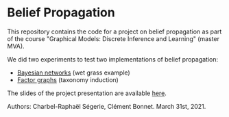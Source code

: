 # Belief Propagation

This repository contains the code for a project on belief propagation as part of the course "Graphical Models: Discrete Inference and Learning" (master MVA).

We did two experiments to test two implementations of belief propagation:
- [Bayesian networks](bayesian_network/bayesian_network.ipynb) (wet grass example)
- [Factor graphs](factor_graph/taxonomy_induction.ipynb) (taxonomy induction)

The slides of the project presentation are available [here](presentation_slides.pdf).

Authors: Charbel-Raphaël Ségerie, Clément Bonnet.
March 31st, 2021.